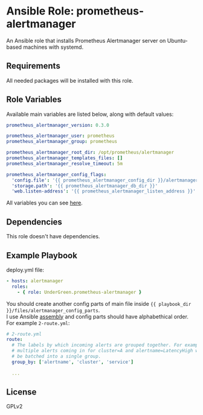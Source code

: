 # Ansible Role: prometheus-alertmanager

An Ansible role that installs Prometheus Alertmanager server on Ubuntu-based machines with systemd.

## Requirements

All needed packages will be installed with this role.

## Role Variables

Available main variables are listed below, along with default values:
```yaml
prometheus_alertmanager_version: 0.3.0

prometheus_alertmanager_user: prometheus
prometheus_alertmanager_group: prometheus

prometheus_alertmanager_root_dir: /opt/prometheus/alertmanager
prometheus_alertmanager_templates_files: []
prometheus_alertmanager_resolve_timeout: 5m

prometheus_alertmanager_config_flags:
  'config.file': '{{ prometheus_alertmanager_config_dir }}/alertmanager.yml'
  'storage.path': '{{ prometheus_alertmanager_db_dir }}'
  'web.listen-address': '{{ prometheus_alertmanager_listen_address }}'
```
All variables you can see [here](defaults/main.yml).

## Dependencies

This role doesn't have dependencies.

## Example Playbook
deploy.yml file:
```yaml
- hosts: alertmanager
  roles:
    - { role: UnderGreen.prometheus-alertmanager }
```
You should create another config parts of main file inside `{{ playbook_dir }}/files/alertmanager_config_parts`.  
I use Ansible [assembly](http://docs.ansible.com/ansible/assemble_module.html) and config parts should have alphabethical order. For example `2-route.yml`:
```yaml
# 2-route.yml
route:
  # The labels by which incoming alerts are grouped together. For example,
  # multiple alerts coming in for cluster=A and alertname=LatencyHigh would
  # be batched into a single group.
  group_by: ['alertname', 'cluster', 'service']
  
  ...
```
## License

GPLv2


